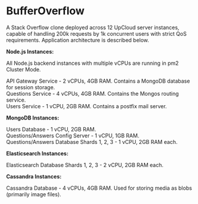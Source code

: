 # BufferOverflow

A Stack Overflow clone deployed across 12 UpCloud server instances, capable of handling 200k requests by 1k concurrent users with strict QoS requirements. Application architecture is described below.

**Node.js Instances:**

All Node.js backend instances with multiple vCPUs are running in pm2 Cluster Mode.

API Gateway Service - 2 vCPUs, 4GB RAM. Contains a MongoDB database for session storage. <br/>
Questions Service - 4 vCPUs, 4GB RAM. Contains the Mongos routing service. <br/>
Users Service - 1 vCPU, 2GB RAM. Contains a postfix mail server.

**MongoDB Instances:**

Users Database - 1 vCPU, 2GB RAM. <br/>
Questions/Answers Config Server - 1 vCPU, 1GB RAM. <br/>
Questions/Answers Database Shards 1, 2, 3 - 1 vCPU, 2GB RAM each.

**Elasticsearch Instances:**

Elasticsearch Database Shards 1, 2, 3 - 2 vCPU, 2GB RAM each.

**Cassandra Instances:**

Cassandra Database - 4 vCPUs, 4GB RAM. Used for storing media as blobs (primarily image files). 


